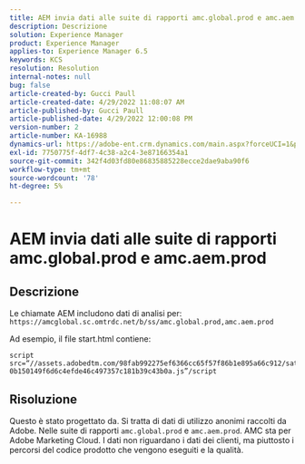 ```yaml
---
title: AEM invia dati alle suite di rapporti amc.global.prod e amc.aem.prod
description: Descrizione
solution: Experience Manager
product: Experience Manager
applies-to: Experience Manager 6.5
keywords: KCS
resolution: Resolution
internal-notes: null
bug: false
article-created-by: Gucci Paull
article-created-date: 4/29/2022 11:08:07 AM
article-published-by: Gucci Paull
article-published-date: 4/29/2022 12:00:08 PM
version-number: 2
article-number: KA-16988
dynamics-url: https://adobe-ent.crm.dynamics.com/main.aspx?forceUCI=1&pagetype=entityrecord&etn=knowledgearticle&id=ca7ac9a4-acc7-ec11-a7b6-0022480a10ee
exl-id: 7750775f-4df7-4c38-a2c4-3e87166354a1
source-git-commit: 342f4d03fd80e86835885228ecce2dae9aba90f6
workflow-type: tm+mt
source-wordcount: '78'
ht-degree: 5%

---
```


# AEM invia dati alle suite di rapporti amc.global.prod e amc.aem.prod

## Descrizione



Le chiamate AEM includono dati di analisi per: `https://amcglobal.sc.omtrdc.net/b/ss/amc.global.prod,amc.aem.prod`

Ad esempio, il file start.html contiene:

```
script src=“//assets.adobedtm.com/98fab992275ef6366cc65f57f86b1e895a66c912/satelliteLib-0b150149f6d6c4efde46c497357c181b39c43b0a.js”/script
```




## Risoluzione



Questo è stato progettato da. Si tratta di dati di utilizzo anonimi raccolti da Adobe. Nelle suite di rapporti `amc.global.prod` e `amc.aem.prod`. AMC sta per Adobe Marketing Cloud. I dati non riguardano i dati dei clienti, ma piuttosto i percorsi del codice prodotto che vengono eseguiti e la qualità.
